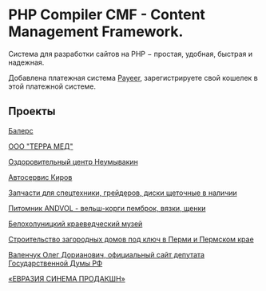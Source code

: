 # PHP Compiler CMF - Content Management Framework.

Система для разработки сайтов на PHP − простая, удобная, быстрая и надежная.

Добавлена платежная система [Payeer](https://payeer.com/04806766), зарегистрируете свой кошелек в этой платежной системе.

## Проекты

[Балерс](http://balers.ru/)

[ООО "ТЕРРА МЕД"](http://www.terramed.net/)

[Оздоровительный центр Неумывакин](http://neumivakin.ru/)

[Автосервис Киров](http://autofresh43.ru/)

[Запчасти для спецтехники, грейдеров, диски щеточные в наличии](http://2104545.ru/)

[Питомник ANDVOL - вельш-корги пемброк, вязки, щенки](http://andvol.ru/)

[Белохолуницкий краеведческий музей](http://bhmuseum.ru/)

[Строительство загородных домов под ключ в Перми и Пермском крае](http://konkord-perm.ru/)

[Валенчук Олег Дорианович, официальный сайт депутата Государственной Думы РФ](http://olegvalenchuk.ru/)

[«ЕВРАЗИЯ СИНЕМА ПРОДАКШН»](http://eurc.ru/)
